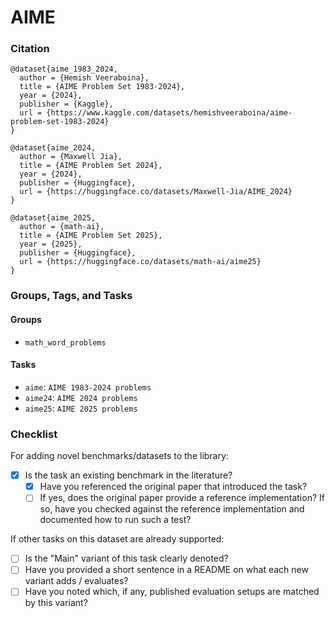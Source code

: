# AIME

### Citation

```text
@dataset{aime_1983_2024,
  author = {Hemish Veeraboina},
  title = {AIME Problem Set 1983-2024},
  year = {2024},
  publisher = {Kaggle},
  url = {https://www.kaggle.com/datasets/hemishveeraboina/aime-problem-set-1983-2024}
}

@dataset{aime_2024,
  author = {Maxwell Jia},
  title = {AIME Problem Set 2024},
  year = {2024},
  publisher = {Huggingface},
  url = {https://huggingface.co/datasets/Maxwell-Jia/AIME_2024}
}

@dataset{aime_2025,
  author = {math-ai},
  title = {AIME Problem Set 2025},
  year = {2025},
  publisher = {Huggingface},
  url = {https://huggingface.co/datasets/math-ai/aime25}
}
```

### Groups, Tags, and Tasks

#### Groups

* `math_word_problems`

#### Tasks

* `aime`: `AIME 1983-2024 problems`
* `aime24`: `AIME 2024 problems`
* `aime25`: `AIME 2025 problems`

### Checklist

For adding novel benchmarks/datasets to the library:

* [x] Is the task an existing benchmark in the literature?
  * [x] Have you referenced the original paper that introduced the task?
  * [ ] If yes, does the original paper provide a reference implementation? If so, have you checked against the reference implementation and documented how to run such a test?

If other tasks on this dataset are already supported:

* [ ] Is the "Main" variant of this task clearly denoted?
* [ ] Have you provided a short sentence in a README on what each new variant adds / evaluates?
* [ ] Have you noted which, if any, published evaluation setups are matched by this variant?
